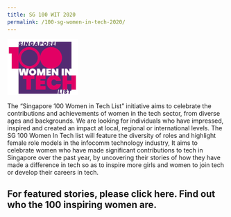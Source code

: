```yaml
---
title: SG 100 WIT 2020
permalink: /100-sg-women-in-tech-2020/
---
```


<img src="/images/womenintech/sg-100-wit-2020.png" style="width:163px;height:129px">

The “Singapore 100 Women in Tech List” initiative aims to celebrate the contributions and achievements of women in the tech sector, from diverse ages and backgrounds. We are looking for individuals who have impressed, inspired and created an impact at local, regional or international levels.
The SG 100 Women In Tech list will feature the diversity of roles and highlight female role models in the infocomm technology industry, It aims to celebrate women who have made significant contributions to tech in Singapore over the past year, by uncovering their stories of how they have made a difference in tech so as to inspire more girls and women to join tech or develop their careers in tech.

<h2>For featured stories, please click here.
Find out who the 100 inspiring women are.</h2>
